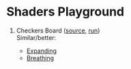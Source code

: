 # Shaders Playground

1. Checkers Board ([source](./checkers.glsl), [run](https://www.shadertoy.com/view/l3XGDs)) \
    Similar/better:

    - [Expanding](https://www.shadertoy.com/view/MXf3Dl)
    - [Breathing](https://www.shadertoy.com/view/MXBGzR)